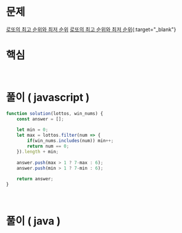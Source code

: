 # 문제
<a href="https://programmers.co.kr/learn/courses/30/lessons/77484" target="_blank">로또의 최고 순위와 최저 순위</a>
[로또의 최고 순위와 최저 순위](https://programmers.co.kr/learn/courses/30/lessons/77484){:target="_blank"}
<br>

# 핵심
<br>

# 풀이 ( javascript )

```javascript
function solution(lottos, win_nums) {
    const answer = [];
    
    let min = 0;
    let max = lottos.filter(num => {
        if(win_nums.includes(num)) min++;
        return num == 0;
    }).length + min;
    
    answer.push(max > 1 ? 7-max : 6);
    answer.push(min > 1 ? 7-min : 6);
    
    return answer;
}
```
<br>

# 풀이 ( java )

```java

```
